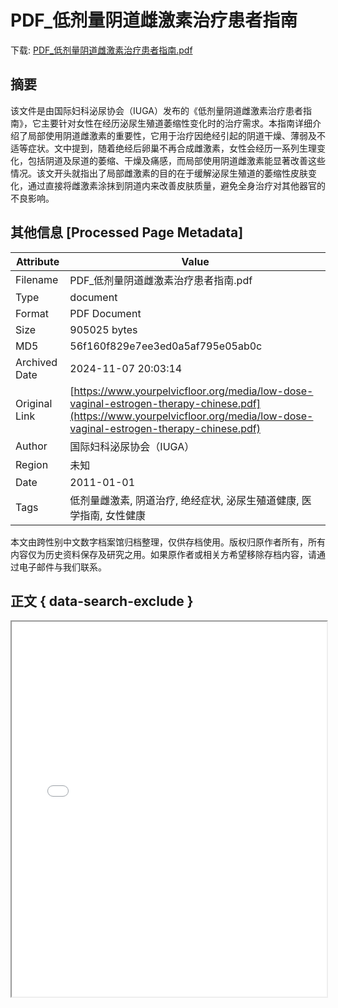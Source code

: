 # PDF_低剂量阴道雌激素治疗患者指南

<!-- tcd_download_link -->
下载: <a href="../PDF_低剂量阴道雌激素治疗患者指南.pdf" download>PDF_低剂量阴道雌激素治疗患者指南.pdf</a>
<!-- tcd_download_link_end -->

## 摘要

<!-- tcd_abstract -->
该文件是由国际妇科泌尿协会（IUGA）发布的《低剂量阴道雌激素治疗患者指南》，它主要针对女性在经历泌尿生殖道萎缩性变化时的治疗需求。本指南详细介绍了局部使用阴道雌激素的重要性，它用于治疗因绝经引起的阴道干燥、薄弱及不适等症状。文中提到，随着绝经后卵巢不再合成雌激素，女性会经历一系列生理变化，包括阴道及尿道的萎缩、干燥及痛感，而局部使用阴道雌激素能显著改善这些情况。该文开头就指出了局部雌激素的目的在于缓解泌尿生殖道的萎缩性皮肤变化，通过直接将雌激素涂抹到阴道内来改善皮肤质量，避免全身治疗对其他器官的不良影响。

<!-- tcd_abstract_end -->

## 其他信息 [Processed Page Metadata]

| Attribute       | Value                                  |
|-----------------|----------------------------------------|
| Filename        | PDF_低剂量阴道雌激素治疗患者指南.pdf                             |
| Type            | document                                 |
| Format          | PDF Document                               |
| Size            | 905025 bytes                           |
| MD5             | 56f160f829e7ee3ed0a5af795e05ab0c                                  |
| Archived Date   | 2024-11-07 20:03:14                             |
| Original Link   | [https://www.yourpelvicfloor.org/media/low-dose-vaginal-estrogen-therapy-chinese.pdf](https://www.yourpelvicfloor.org/media/low-dose-vaginal-estrogen-therapy-chinese.pdf)                         |
| Author          | 国际妇科泌尿协会（IUGA）                               |
| Region          | 未知                               |
| Date            | 2011-01-01                                 |
| Tags            | 低剂量雌激素, 阴道治疗, 绝经症状, 泌尿生殖道健康, 医学指南, 女性健康                                 |

本文由跨性别中文数字档案馆归档整理，仅供存档使用。版权归原作者所有，所有内容仅为历史资料保存及研究之用。如果原作者或相关方希望移除存档内容，请通过电子邮件与我们联系。

## 正文 { data-search-exclude }

<!-- tcd_main_text -->
<iframe src="../PDF_低剂量阴道雌激素治疗患者指南.pdf" width="100%" height="600px">
    <p>无法显示PDF，请下载查看。</p>
</iframe>
<!-- tcd_main_text_end -->

